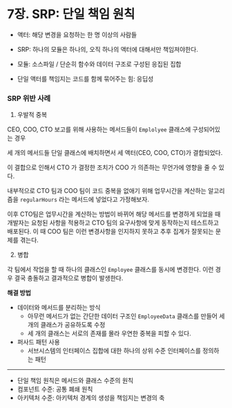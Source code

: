 # 7장. SRP: 단일 책임 원칙

- 액터: 해당 변경을 요청하는 한 명 이상의 사람들
- SRP: 하나의 모듈은 하나의, 오직 하나의 액터에 대해서만 책임져야한다.
- 모듈: 소스파일 / 단순히 함수와 데이터 구조로 구성된 응집된 집합

- 단일 액터를 책임지는 코드를 함께 묶어주는 힘: 응딥성

### SRP 위반 사례

1. 우발적 중복

CEO, COO, CTO 보고를 위해 사용하는 메서드들이 `Emplolyee` 클래스에 구성되어있는 경우

세 개의 메서드들 단일 클래스에 배치하면서 세 액터(CEO, COO, CTO)가 결합되었다.

이 결합으로 인해서 CTO 가 결정한 조치가 COO 가 의존하는 무언가에 영향을 줄 수 있다.

내부적으로 CTO 팀과 COO 팀이 코드 중복을 없애기 위해 업무시간을 계산하는 알고리즘을 `regularHours` 라는 메서드에 넣었다고 가정해보자.

이후 CTO팀은 업무시간을 계산하는 방법이 바뀌어 해당 메서드를 변경하게 되었을 때 개발자는 요청된 사항을 적용하고 CTO 팀의 요구사항에 맞게
동작하는지 테스트하고 배포된다.
이 때 COO 팀은 이런 변경사항을 인지하지 못하고 추후 집계가 잘못되는 문제를 겪는다.

2. 병합

각 팀에서 작업을 할 때 하나의 클래스인 `Employee` 클래스를 동시에 변경한다. 이런 경우 결국 충돌하고 결과적으로 병합이 발생한다.

**해결 방법**

- 데이터와 메서드를 분리하는 방식
  - 아무런 메서드가 없는 간단한 데이터 구조인 `EmployeeData` 클래스를 만들어 세 개의 클래스가 공유하도록 수정
  - 세 개의 클래스는 서로의 존재를 몰라 우연한 중복을 피할 수 있다.
- 퍼사드 패턴 사용
  - 서브시스템의 인터페이스 집합에 대한 하나의 상위 수준 인터페이스를 정의하는 패턴
  
---
- 단일 책임 원칙은 메서드와 클래스 수준의 원칙
- 컴포넌트 수준: 공통 폐쇄 원칙
- 아키텍처 수준: 아키텍처 경계의 생성을 책임지는 변경의 축
